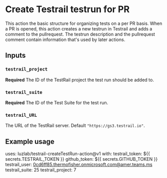 # Create Testrail testrun for PR

This action the basic structure for organizing tests on a per PR basis. When a PR is
opened, this action creates a new testrun in Testrail and adds a comment to the pullrequest.
The testrun description and the pullrequest comment contain information that's
used by later actions. 

## Inputs

### `testrail_project`

**Required** The ID of the TestRail project the test run should be added to.

### `testrail_suite`

**Required** The ID of the Test Suite for the test run.

### `testrail_URL`

The URL of the TestRail server. Default `"https://gs3.testrail.io"`.

## Example usage

uses: luzlab/testrail-createTestRun-action@v1
with:
  testrail_token: ${{ secrets.TESTRAIL_TOKEN }}
  github_token: ${{ secrets.GITHUB_TOKEN }}
  testrail_user: 0cd6ff85.thermofisher.onmicrosoft.com@amer.teams.ms
  testrail_suite: 25
  testrail_project: 7